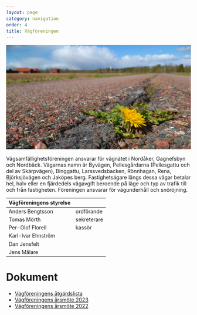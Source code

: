 ```yaml
---
layout: page
category: navigation
order: 4
title: Vägföreningen
---
```

![Maskros på Rena](/assets/img/vagforeningen-IMG_20200513_161347-1280x720.png)

Vägsamfällighetsföreningen ansvarar för vägnätet i Nordåker, Gagnefsbyn och Nordbäck. Vägarnas namn är Byvägen, Pellesgårdarna (Pellesgattu och del av Skärpvägen), Binggattu, Larssvedsbacken, Rönnhagan, Rena, Björksjövägen och Jaköpes berg. Fastighetsägare längs dessa vägar betalar hel, halv eller en fjärdedels vägavgift beroende på läge och typ av trafik till och från fastigheten. Föreningen ansvarar för vägunderhåll och snöröjning.

|Vägföreningens styrelse||
|-|-|
| Anders Bengtsson | ordförande
| Tomas Mörth | sekreterare
| Per-Olof Florell | kassör
| Karl-Ivar Ehnström
| Dan Jensfelt
| Jens Målare

# Dokument

- [Vägföreningens åtgärdslista](/assets/doc/20240130-Åtgärdslista%20Nordåker-Gagnefsbyns%20Vägsamhällighetsförening.xlsx)
- [Vägföreningens årsmöte 2023](/assets/doc/20230316-Vägföreningens-årsmöte.pdf)
- [Vägföreningens årsmöte 2022](/assets/doc/2022/2022-03-17%20V%C3%A4gf%C3%B6reningens%20%C3%A5rsm%C3%B6tesprotokoll%202022.pdf)
